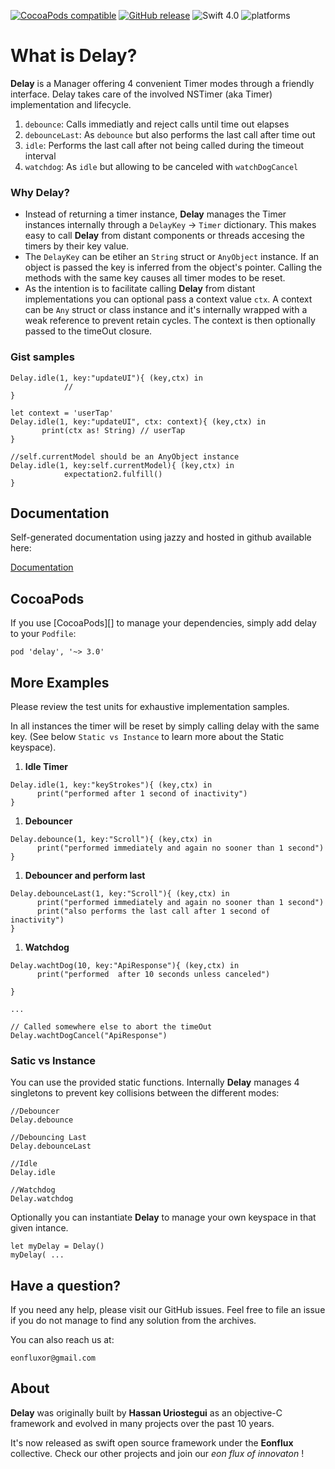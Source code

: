 [![CocoaPods compatible](https://img.shields.io/cocoapods/v/delay.svg)](#cocoapods) 
[![GitHub release](https://img.shields.io/github/release/eonfluxor/delay.svg)](https://github.com/eonfluxor/delay/releases) 
![Swift 4.0](https://img.shields.io/badge/Swift-4.0-orange.svg) 
![platforms](https://img.shields.io/badge/platform-iOS%20%7C%20macOS%20%7C%20tvOS%20%7C%20watchOS%20%7C%20Linux-lightgrey.svg)

# What is Delay?
**Delay** is a Manager offering 4 convenient Timer modes through a friendly interface. Delay takes care of the involved NSTimer (aka Timer) implementation and lifecycle. 

1. `debounce`: Calls immediatly and reject calls until time out elapses
1. `debounceLast`: As `debounce` but also performs the last call after time out
1. `idle`: Performs the last call after not being called during the timeout interval
1. `watchdog`: As `idle` but allowing to be canceled with `watchDogCancel`

### Why Delay?

* Instead of returning a timer instance, **Delay** manages the Timer instances internally through a `DelayKey` -> `Timer` dictionary. This makes easy to call **Delay** from distant components or threads accesing the timers by their key value.
* The `DelayKey` can be etiher an `String` struct or `AnyObject` instance.  If an object is passed the key is inferred from the object's pointer. Calling the methods with the same key causes all timer modes to be reset.
* As the intention is to facilitate calling **Delay** from distant implementations you can optional pass a context value `ctx`. A context can be `Any` struct or class instance and it's internally wrapped with a weak reference to prevent retain cycles. The context is then optionally passed to the timeOut closure.


### Gist samples

```
Delay.idle(1, key:"updateUI"){ (key,ctx) in
            //
}
```

```
let context = 'userTap'
Delay.idle(1, key:"updateUI", ctx: context){ (key,ctx) in
       print(ctx as! String) // userTap
}
```

```
//self.currentModel should be an AnyObject instance
Delay.idle(1, key:self.currentModel){ (key,ctx) in
            expectation2.fulfill()
}
```

## Documentation

Self-generated documentation using jazzy and hosted in github available here:

[Documentation](https://htmlpreview.github.io/?https://raw.githubusercontent.com/eonfluxor/delay/master/docs/index.html)

## CocoaPods

If you use [CocoaPods][] to manage your dependencies, simply add
delay to your `Podfile`:

```
pod 'delay', '~> 3.0'
```
   
## More Examples

Please review the test units for exhaustive implementation samples.

In all instances the timer will be reset by simply calling delay with the same key. (See below `Static vs Instance` to learn more about the Static keyspace).

1. **Idle Timer**
    
```
Delay.idle(1, key:"keyStrokes"){ (key,ctx) in
      print("performed after 1 second of inactivity")
}
```
   
1. **Debouncer**

```
Delay.debounce(1, key:"Scroll"){ (key,ctx) in
      print("performed immediately and again no sooner than 1 second")
}
```

1. **Debouncer and perform last**

```
Delay.debounceLast(1, key:"Scroll"){ (key,ctx) in
      print("performed immediately and again no sooner than 1 second")
      print("also performs the last call after 1 second of inactivity")
}
```

1. **Watchdog**

```
Delay.wachtDog(10, key:"ApiResponse"){ (key,ctx) in
      print("performed  after 10 seconds unless canceled")

}

...

// Called somewhere else to abort the timeOut
Delay.wachtDogCancel("ApiResponse")

```

### Satic vs Instance

You can use the provided static functions. Internally **Delay** manages 4 singletons to prevent key collisions between the different modes:

```
//Debouncer
Delay.debounce

//Debouncing Last
Delay.debounceLast

//Idle
Delay.idle

//Watchdog
Delay.watchdog
```

Optionally you can instantiate **Delay** to manage your own keyspace in that given intance.

```
let myDelay = Delay()
myDelay( ...
```

## Have a question?
If you need any help, please visit our GitHub issues. Feel free to file an issue if you do not manage to find any solution from the archives.

You can also reach us at: 

`eonfluxor@gmail.com `

## About

**Delay** was originally built by **Hassan Uriostegui** as an objective-C framework and evolved in many projects over the past 10 years.

It's now released as swift open source framework under the **Eonflux** collective. Check our other projects and join our *eon flux of innovaton* !
